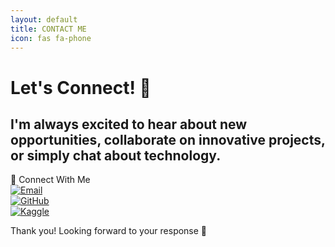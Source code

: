 ```yaml
---
layout: default
title: CONTACT ME
icon: fas fa-phone
---
```


<h1>Let's Connect! 💫</h1>
<h2>I'm always excited to hear about new opportunities, collaborate on innovative projects, or simply chat about technology.</h2>

<div class="colorful-container">
  <div class="section-title">🔗 Connect With Me</div>

  <div class="contact-links">
    <a href="mailto:weldonkipkoech@email.com" target="_blank">
      <img src="https://img.icons8.com/ios-filled/50/000000/new-post.png" alt="Email">
    </a><br>

  <a href="https://github.com/weldonkipkoech" target="_blank">
      <img src="https://img.icons8.com/ios-glyphs/50/000000/github.png" alt="GitHub">
    </a><br>

  <a href="https://www.kaggle.com/weldonsitienei" target="_blank">
      <img src="https://www.kaggle.com/static/images/site-logo.png" alt="Kaggle">
    </a>
  </div>
</div>

<p>Thank you! Looking forward to your response 💬</p>
